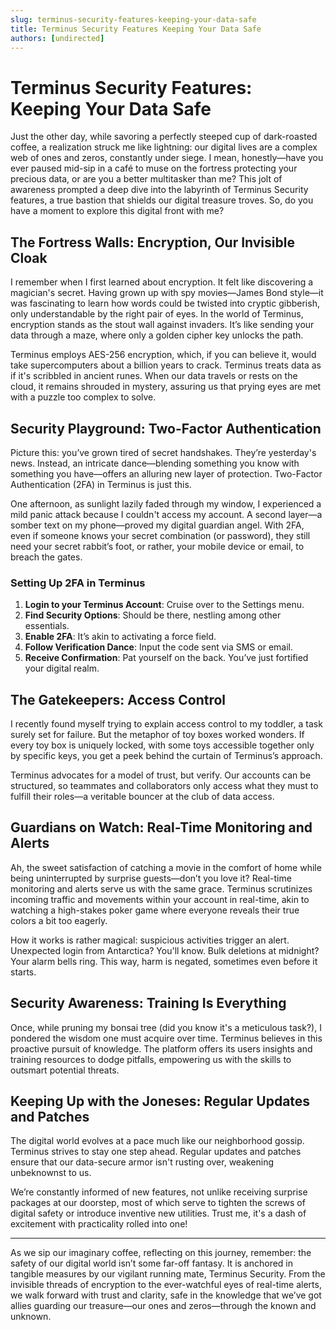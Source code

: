 ```yaml
---
slug: terminus-security-features-keeping-your-data-safe
title: Terminus Security Features Keeping Your Data Safe
authors: [undirected]
---
```



# Terminus Security Features: Keeping Your Data Safe

Just the other day, while savoring a perfectly steeped cup of dark-roasted coffee, a realization struck me like lightning: our digital lives are a complex web of ones and zeros, constantly under siege. I mean, honestly—have you ever paused mid-sip in a café to muse on the fortress protecting your precious data, or are you a better multitasker than me? This jolt of awareness prompted a deep dive into the labyrinth of Terminus Security features, a true bastion that shields our digital treasure troves. So, do you have a moment to explore this digital front with me?

## The Fortress Walls: Encryption, Our Invisible Cloak

I remember when I first learned about encryption. It felt like discovering a magician's secret. Having grown up with spy movies—James Bond style—it was fascinating to learn how words could be twisted into cryptic gibberish, only understandable by the right pair of eyes. In the world of Terminus, encryption stands as the stout wall against invaders. It’s like sending your data through a maze, where only a golden cipher key unlocks the path.

Terminus employs AES-256 encryption, which, if you can believe it, would take supercomputers about a billion years to crack. Terminus treats data as if it's scribbled in ancient runes. When our data travels or rests on the cloud, it remains shrouded in mystery, assuring us that prying eyes are met with a puzzle too complex to solve.

## Security Playground: Two-Factor Authentication

Picture this: you’ve grown tired of secret handshakes. They’re yesterday's news. Instead, an intricate dance—blending something you know with something you have—offers an alluring new layer of protection. Two-Factor Authentication (2FA) in Terminus is just this. 

One afternoon, as sunlight lazily faded through my window, I experienced a mild panic attack because I couldn't access my account. A second layer—a somber text on my phone—proved my digital guardian angel. With 2FA, even if someone knows your secret combination (or password), they still need your secret rabbit’s foot, or rather, your mobile device or email, to breach the gates.

### Setting Up 2FA in Terminus

1. **Login to your Terminus Account**: Cruise over to the Settings menu.
2. **Find Security Options**: Should be there, nestling among other essentials.
3. **Enable 2FA**: It’s akin to activating a force field.
4. **Follow Verification Dance**: Input the code sent via SMS or email.
5. **Receive Confirmation**: Pat yourself on the back. You’ve just fortified your digital realm.

## The Gatekeepers: Access Control

I recently found myself trying to explain access control to my toddler, a task surely set for failure. But the metaphor of toy boxes worked wonders. If every toy box is uniquely locked, with some toys accessible together only by specific keys, you get a peek behind the curtain of Terminus’s approach.

Terminus advocates for a model of trust, but verify. Our accounts can be structured, so teammates and collaborators only access what they must to fulfill their roles—a veritable bouncer at the club of data access.

## Guardians on Watch: Real-Time Monitoring and Alerts

Ah, the sweet satisfaction of catching a movie in the comfort of home while being uninterrupted by surprise guests—don’t you love it? Real-time monitoring and alerts serve us with the same grace. Terminus scrutinizes incoming traffic and movements within your account in real-time, akin to watching a high-stakes poker game where everyone reveals their true colors a bit too eagerly.

How it works is rather magical: suspicious activities trigger an alert. Unexpected login from Antarctica? You'll know. Bulk deletions at midnight? Your alarm bells ring. This way, harm is negated, sometimes even before it starts.

## Security Awareness: Training Is Everything

Once, while pruning my bonsai tree (did you know it's a meticulous task?), I pondered the wisdom one must acquire over time. Terminus believes in this proactive pursuit of knowledge. The platform offers its users insights and training resources to dodge pitfalls, empowering us with the skills to outsmart potential threats.

## Keeping Up with the Joneses: Regular Updates and Patches

The digital world evolves at a pace much like our neighborhood gossip. Terminus strives to stay one step ahead. Regular updates and patches ensure that our data-secure armor isn't rusting over, weakening unbeknownst to us. 

We’re constantly informed of new features, not unlike receiving surprise packages at our doorstep, most of which serve to tighten the screws of digital safety or introduce inventive new utilities. Trust me, it's a dash of excitement with practicality rolled into one!

---

As we sip our imaginary coffee, reflecting on this journey, remember: the safety of our digital world isn’t some far-off fantasy. It is anchored in tangible measures by our vigilant running mate, Terminus Security. From the invisible threads of encryption to the ever-watchful eyes of real-time alerts, we walk forward with trust and clarity, safe in the knowledge that we’ve got allies guarding our treasure—our ones and zeros—through the known and unknown.